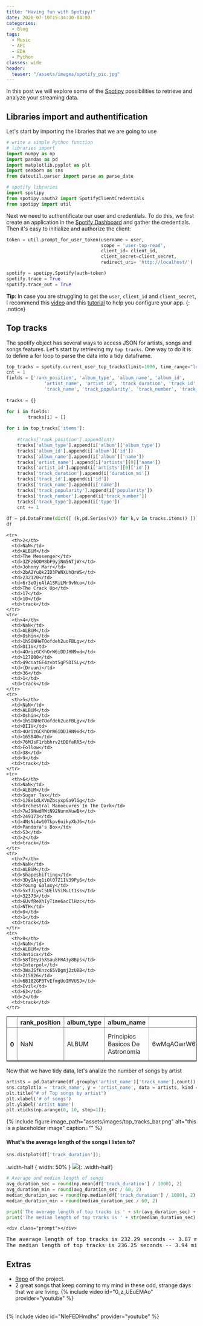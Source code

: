 ```yaml
---
title: "Having fun with Spotipy!"
date: 2020-07-10T15:34:30-04:00
categories:
  - Blog
tags:
  - Music
  - API
  - EDA
  - Python
classes: wide
header: 
  teaser: "/assets/images/spotify_pic.jpg"
---
```


In this post we will explore some of the [Spotipy](https://spotipy.readthedocs.io/) possibilities to retrieve and analyze your streaming data.

## Libraries import and authentification

Let's start by importing the libraries that we are going to use
```python
# write a simple Python function
# libraries import
import numpy as np
import pandas as pd
import matplotlib.pyplot as plt
import seaborn as sns
from dateutil.parser import parse as parse_date

# spotify libraries
import spotipy
from spotipy.oauth2 import SpotifyClientCredentials
from spotipy import util
```
Next we need to authentificate our user and credentials. To do this, we first create an application in the [Spotify Dashboard](https://developer.spotify.com/dashboard/) and gather the credentials. Then it's easy to initialize and authorize the client:

```python
token = util.prompt_for_user_token(username = user,
                                   scope = 'user-top-read',
                                   client_id= client_id,
                                   client_secret=client_secret,
                                   redirect_uri= 'http://localhost/')

spotify = spotipy.Spotify(auth=token)
spotify.trace = True
spotify.trace_out = True
```
**Tip**: In case you are struggling to get the `user`, `client_id` and `client_secret`, I recommend this [video](https://www.youtube.com/watch?v=yxSKrVXeKcI) and this [tutorial](https://support.appreciationengine.com/article/oaNki9g06n-creating-a-spotify-application) to help you configure your app.
{: .notice}

## Top tracks

The spotify object has several ways to access JSON for artists, songs and songs features. Let's start by retrieving my `top tracks`. One way to do it is to define a for loop to parse the data into a tidy dataframe.
```python
top_tracks = spotify.current_user_top_tracks(limit=1000, time_range="long_term") #<-- method to get top tracks 
cnt = 1
fields = ['rank_position', 'album_type', 'album_name', 'album_id',
              'artist_name', 'artist_id', 'track_duration', 'track_id', 
              'track_name', 'track_popularity', 'track_number', 'track_type']
    
tracks = {}

for i in fields:
        tracks[i] = []
    
for i in top_tracks['items']:
    
    #tracks['rank_position'].append(cnt)
    tracks['album_type'].append(i['album']['album_type'])
    tracks['album_id'].append(i['album']['id'])
    tracks['album_name'].append(i['album']['name'])
    tracks['artist_name'].append(i['artists'][0]['name'])
    tracks['artist_id'].append(i['artists'][0]['id'])
    tracks['track_duration'].append(i['duration_ms'])
    tracks['track_id'].append(i['id'])
    tracks['track_name'].append(i['name'])
    tracks['track_popularity'].append(i['popularity'])
    tracks['track_number'].append(i['track_number'])
    tracks['track_type'].append(i['type'])
    cnt += 1
    
df = pd.DataFrame(dict([ (k,pd.Series(v)) for k,v in tracks.items() ]))
df
```

<div>
<style scoped>
    .dataframe tbody tr th:only-of-type {
        vertical-align: middle;
    }

    .dataframe tbody tr th {
        vertical-align: top;
    }

    .dataframe thead th {
        text-align: right;
    }
</style>
<table border="1" class="dataframe">
  <thead>
    <tr style="text-align: right;">
      <th></th>
      <th>rank_position</th>
      <th>album_type</th>
      <th>album_name</th>
      <th>album_id</th>
      <th>artist_name</th>
      <th>artist_id</th>
      <th>track_duration</th>
      <th>track_id</th>
      <th>track_name</th>
      <th>track_popularity</th>
      <th>track_number</th>
      <th>track_type</th>
    </tr>
  </thead>
  <tbody>
    <tr>
      <th>0</th>
      <td>NaN</td>
      <td>ALBUM</td>
      <td>Principios Basicos De Astronomia</td>
      <td>6wMqAOwrW6E8FkSGBXKGVe</td>
      <td>Los Planetas</td>
      <td>0N1TIXCk9Q9JbEPXQDclEL</td>
      <td>142680</td>
      <td>0oQhYCbyUqieIVsl1zt1q3</td>
      <td>Pesadilla En El Parque De Atracciones</td>
      <td>20</td>
      <td>11</td>
      <td>track</td>
    </tr>
    
    <tr>
      <th>2</th>
      <td>NaN</td>
      <td>ALBUM</td>
      <td>The Messenger</td>
      <td>3ZFz6QOM8bF9yjNm5NTjWr</td>
      <td>Johnny Marr</td>
      <td>2bA2YuQk2ID3PWNXUhQrWS</td>
      <td>232120</td>
      <td>6r3eOjeAlA1SRiLMr9vNco</td>
      <td>The Crack Up</td>
      <td>17</td>
      <td>10</td>
      <td>track</td>
    </tr>
    <tr>
      <th>4</th>
      <td>NaN</td>
      <td>ALBUM</td>
      <td>Oshin</td>
      <td>1hSONHeTOofdeh2uoFBLgv</td>
      <td>DIIV</td>
      <td>4OrizGCKhOrW6iDDJHN9xd</td>
      <td>127800</td>
      <td>49cnatGE4zvbt5gP5DISLy</td>
      <td>(Druun)</td>
      <td>36</td>
      <td>1</td>
      <td>track</td>
    </tr>
    <tr>
      <th>5</th>
      <td>NaN</td>
      <td>ALBUM</td>
      <td>Oshin</td>
      <td>1hSONHeTOofdeh2uoFBLgv</td>
      <td>DIIV</td>
      <td>4OrizGCKhOrW6iDDJHN9xd</td>
      <td>165840</td>
      <td>76MJsF1rbbhrv2tDBfeRR5</td>
      <td>Follow</td>
      <td>38</td>
      <td>9</td>
      <td>track</td>
    </tr>
    <tr>
      <th>6</th>
      <td>NaN</td>
      <td>ALBUM</td>
      <td>Sugar Tax</td>
      <td>1J8e1dLKVmZbsyxpGa9lGg</td>
      <td>Orchestral Manoeuvres In The Dark</td>
      <td>7wJ9NwdRWtN92NunmXuwBk</td>
      <td>249173</td>
      <td>4NsNi4w10Tkpv6uikyXbJ6</td>
      <td>Pandora's Box</td>
      <td>53</td>
      <td>2</td>
      <td>track</td>
    </tr>
    <tr>
      <th>7</th>
      <td>NaN</td>
      <td>ALBUM</td>
      <td>Shapeshifting</td>
      <td>3DyIAjq1iOl07Z1IV39Py6</td>
      <td>Young Galaxy</td>
      <td>5xfJLyvC5UElVSiMuLt1ss</td>
      <td>32373</td>
      <td>6UvfReXhIyTime6acIlHzc</td>
      <td>NTH</td>
      <td>0</td>
      <td>1</td>
      <td>track</td>
    </tr>
    <tr>
      <th>8</th>
      <td>NaN</td>
      <td>ALBUM</td>
      <td>Antics</td>
      <td>58fDEyJ5XSau8FRA3y8Bps</td>
      <td>Interpol</td>
      <td>3WaJSfKnzc65VDgmj2zU8B</td>
      <td>215826</td>
      <td>6B182GP3TvEfmgUoIMVUSJ</td>
      <td>Evil</td>
      <td>63</td>
      <td>2</td>
      <td>track</td>
    </tr>
  </tbody>
</table>
</div>

Now that we have tidy data, let's analize the number of songs by artist

```python
artists = pd.DataFrame(df.groupby('artist_name')['track_name'].count().sort_values(ascending = False).reset_index())
sns.catplot(x = 'track_name', y = 'artist_name', data = artists, kind = 'bar', height = 7, aspect = 1 );
plt.title("# of Top songs by artist")
plt.xlabel('# of songs')
plt.ylabel('Artist Name')
plt.xticks(np.arange(0, 10, step=1));
```
{% include figure image_path="assets/images/top_tracks_bar.png" alt="this is a placeholder image" caption="" %}

<div id="fig_el2479224761870688489271453446"></div>
<script>
function mpld3_load_lib(url, callback){
  var s = document.createElement('script');
  s.src = url;
  s.async = true;
  s.onreadystatechange = s.onload = callback;
  s.onerror = function(){console.warn("failed to load library " + url);};
  document.getElementsByTagName("head")[0].appendChild(s);
}

if(typeof(mpld3) !== "undefined" && mpld3._mpld3IsLoaded){
   // already loaded: just create the figure
   !function(mpld3){
       
       mpld3.draw_figure("fig_el2479224761870688489271453446", {"width": 432.0, "height": 288.0, "axes": [], "data": {}, "id": "el247922476187068848", "plugins": [{"type": "reset"}, {"type": "zoom", "button": true, "enabled": false}, {"type": "boxzoom", "button": true, "enabled": false}]});
   }(mpld3);
}else if(typeof define === "function" && define.amd){
   // require.js is available: use it to load d3/mpld3
   require.config({paths: {d3: "https://d3js.org/d3.v5"}});
   require(["d3"], function(d3){
      window.d3 = d3;
      mpld3_load_lib("https://mpld3.github.io/js/mpld3.v0.5.1.js", function(){
         
         mpld3.draw_figure("fig_el2479224761870688489271453446", {"width": 432.0, "height": 288.0, "axes": [], "data": {}, "id": "el247922476187068848", "plugins": [{"type": "reset"}, {"type": "zoom", "button": true, "enabled": false}, {"type": "boxzoom", "button": true, "enabled": false}]});
      });
    });
}else{
    // require.js not available: dynamically load d3 & mpld3
    mpld3_load_lib("https://d3js.org/d3.v5.js", function(){
         mpld3_load_lib("https://mpld3.github.io/js/mpld3.v0.5.1.js", function(){
                 
                 mpld3.draw_figure("fig_el2479224761870688489271453446", {"width": 432.0, "height": 288.0, "axes": [], "data": {}, "id": "el247922476187068848", "plugins": [{"type": "reset"}, {"type": "zoom", "button": true, "enabled": false}, {"type": "boxzoom", "button": true, "enabled": false}]});
            })
         });
}
</script>

#### What's the average length of the songs I listen to?
```python
sns.distplot(df['track_duration']);
```
.width-half {
    width: 50%
}
![](assets/images/top_tracks_hist.png){: .width-half}
```python
# Average and median length of songs
avg_duration_sec = round(np.mean(df['track_duration'] / 1000), 2)
avg_duration_min = round(avg_duration_sec / 60, 2)
median_duration_sec = round(np.median(df['track_duration'] / 1000), 2)
median_duration_min = round(median_duration_sec / 60, 2)

print('The average length of top tracks is ' + str(avg_duration_sec) + ' seconds -- ' + str(avg_duration_min) + ' minutes') 
print('The median length of top tracks is ' + str(median_duration_sec) + ' seconds -- ' + str(median_duration_min) + ' minutes') 
```
<div class="output_area">

    <div class="prompt"></div>


<div class="output_subarea output_stream output_stdout output_text">
<pre>The average length of top tracks is 232.29 seconds -- 3.87 minutes
The median length of top tracks is 236.25 seconds -- 3.94 minutes
</pre>
</div>
</div>

## Extras

- [Repo](https://github.com/lelesgaray/spotify) of the project.
- 2 great songs that keep coming to my mind in these odd, strange days that we are living.
{% include video id="0_z_UEuEMAo" provider="youtube" %}
<br>
{% include video id="NleFEDHmdhs" provider="youtube" %}
